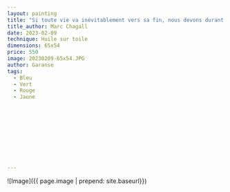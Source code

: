 ```yaml
---
layout: painting
title: "Si toute vie va inévitablement vers sa fin, nous devons durant la nôtre, la colorier avec nos couleurs d'amour et d'espoir."                      
title_author: Marc Chagall                                        
date: 2023-02-09
technique: Huile sur toile 
dimensions: 65x54
price: 550
image: 20230209-65x54.JPG
author: Garanse
tags:
  - Bleu
  - Vert
  - Rouge
  - Jaune
  
  
  
  
  
  
  
  
  
  
---
```

![Image]({{ page.image | prepend: site.baseurl}})

